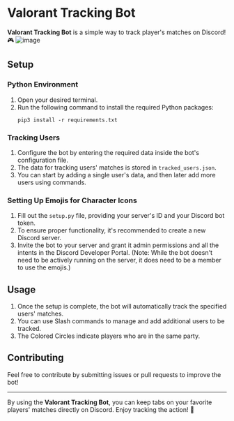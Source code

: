 
# Valorant Tracking Bot

**Valorant Tracking Bot** is a simple way to track player's matches on Discord! 🎮
![image](https://github.com/0xCyll/valorant-tracking-bot/assets/57342571/415d5c7b-09b7-432d-9369-5b8e963bf410)

## Setup

### Python Environment

1. Open your desired terminal.
2. Run the following command to install the required Python packages:
   ```
   pip3 install -r requirements.txt
   ```

### Tracking Users

1. Configure the bot by entering the required data inside the bot's configuration file.
2. The data for tracking users' matches is stored in `tracked_users.json`.
3. You can start by adding a single user's data, and then later add more users using commands.

### Setting Up Emojis for Character Icons

1. Fill out the `setup.py` file, providing your server's ID and your Discord bot token.
2. To ensure proper functionality, it's recommended to create a new Discord server.
3. Invite the bot to your server and grant it admin permissions and all the intents in the Discord Developer Portal.
   (Note: While the bot doesn't need to be actively running on the server, it does need to be a member to use the emojis.)

## Usage

1. Once the setup is complete, the bot will automatically track the specified users' matches.
2. You can use Slash commands to manage and add additional users to be tracked.
3. The Colored Circles indicate players who are in the same party.

## Contributing

Feel free to contribute by submitting issues or pull requests to improve the bot!

---

By using the **Valorant Tracking Bot**, you can keep tabs on your favorite players' matches directly on Discord. Enjoy tracking the action! 🎉
